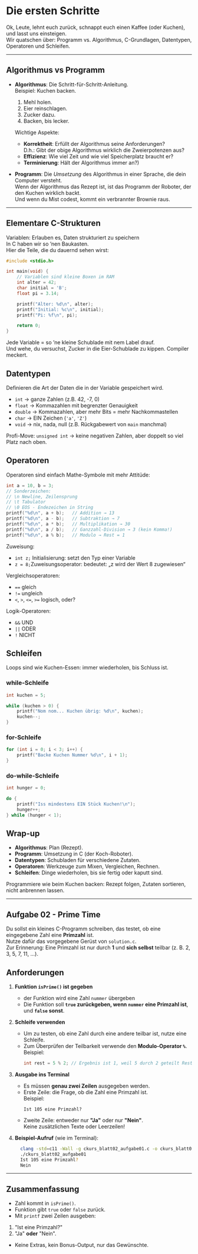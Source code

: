 # Die ersten Schritte 

Ok, Leute, lehnt euch zurück, schnappt euch einen Kaffee (oder Kuchen), und lasst uns einsteigen.  
Wir quatschen über: Programm vs. Algorithmus, C-Grundlagen, Datentypen, Operatoren und Schleifen.  

---

## Algorithmus vs Programm

- **Algorithmus**: Die Schritt-für-Schritt-Anleitung.  
  Beispiel: Kuchen backen.
    1. Mehl holen.
    2. Eier reinschlagen.
    3. Zucker dazu.
    4. Backen, bis lecker.

  Wichtige Aspekte:
  - **Korrektheit**: Erfüllt der Algorithmus seine Anforderungen?\
    D.h.: Gibt der obige Algorithmus wirklich die Zweierpotenzen aus?
  - **Effizienz**: Wie viel Zeit und wie viel Speicherplatz braucht er?
  - **Terminierung**: Hält der Algorithmus immer an?)


- **Programm**: Die *Umsetzung* des Algorithmus in einer Sprache, die dein Computer versteht.  
  Wenn der Algorithmus das Rezept ist, ist das Programm der Roboter, der den Kuchen wirklich backt.  
  Und wenn du Mist codest, kommt ein verbrannter Brownie raus.

---

## Elementare C-Strukturen

Variablen: Erlauben es, Daten strukturiert zu speichern\
In C haben wir so ’nen Baukasten.  
Hier die Teile, die du dauernd sehen wirst:

```c++
#include <stdio.h>

int main(void) {
    // Variablen sind kleine Boxen im RAM
    int alter = 42;
    char initial = 'B';
    float pi = 3.14;

    printf("Alter: %d\n", alter);
    printf("Initial: %c\n", initial);
    printf("Pi: %f\n", pi);

    return 0;
}
```

Jede Variable = so ’ne kleine Schublade mit nem Label drauf.\
Und wehe, du versuchst, Zucker in die Eier-Schublade zu kippen. Compiler meckert.

## Datentypen
Definieren die Art der Daten die in der Variable gespeichert wird.

- `int` → ganze Zahlen (z.B. 42, -7, 0)
- `float` → Kommazahlen mit begrenzter Genauigkeit
- `double` → Kommazahlen, aber mehr Bits = mehr Nachkommastellen 
- `char` → EIN Zeichen (`'a'`, `'Z'`)
- `void` → nix, nada, null (z.B. Rückgabewert von `main` manchmal)

Profi-Move: `unsigned int` → keine negativen Zahlen, aber doppelt so viel Platz nach oben.

## Operatoren
Operatoren sind einfach Mathe-Symbole mit mehr Attitüde:
```c++
int a = 10, b = 3;
// Sonderzeichen:
// \n Newline, Zeilensprung
// \t Tabulator
// \0 EOS - Endezeichen in String
printf("%d\n", a + b);   // Addition → 13
printf("%d\n", a - b);   // Subtraktion → 7
printf("%d\n", a * b);   // Multiplikation → 30
printf("%d\n", a / b);   // Ganzzahl-Division → 3 (kein Komma!)
printf("%d\n", a % b);   // Modulo → Rest = 1
```
Zuweisung:
- `int z;` Initialisierung: setzt den Typ einer Variable
- `z = 8;`Zuweisungsoperator: bedeutet: „z wird der Wert 8 zugewiesen“

Vergleichsoperatoren:
- `==` gleich
- `!=` ungleich
- `<`, `>`, `<=`, `>=` logisch, oder?

Logik-Operatoren:
- `&&` UND
- `||` ODER
- `!` NICHT

## Schleifen
Loops sind wie Kuchen-Essen: immer wiederholen, bis Schluss ist.
### while-Schleife
```c++
int kuchen = 5;

while (kuchen > 0) {
    printf("Nom nom... Kuchen übrig: %d\n", kuchen);
    kuchen--;
}
```
### for-Schleife
```c++
for (int i = 0; i < 3; i++) {
    printf("Backe Kuchen Nummer %d\n", i + 1);
}
```
### do-while-Schleife
```c++
int hunger = 0;

do {
    printf("Iss mindestens EIN Stück Kuchen!\n");
    hunger++;
} while (hunger < 1);
```
## Wrap-up

- **Algorithmus**: Plan (Rezept).
- **Programm**: Umsetzung in C (der Koch-Roboter).
- **Datentypen**: Schubladen für verschiedene Zutaten.
- **Operatoren**: Werkzeuge zum Mixen, Vergleichen, Rechnen.
- **Schleifen**: Dinge wiederholen, bis sie fertig oder kaputt sind.

Programmiere wie beim Kuchen backen: Rezept folgen, Zutaten sortieren, nicht anbrennen lassen.

---
## Aufgabe 02 - Prime Time

Du sollst ein kleines C-Programm schreiben, das testet, ob eine eingegebene Zahl eine **Primzahl** ist.\
Nutze dafür das vorgegebene Gerüst von `solution.c`.\
Zur Erinnerung: Eine Primzahl ist nur durch **1** und **sich selbst** teilbar (z. B. 2, 3, 5, 7, 11, …).

## Anforderungen

1. **Funktion `isPrime()` ist gegeben**
    -  der Funktion wird eine Zahl `nummer` übergeben
    - Die Funktion soll **`true` zurückgeben, wenn `nummer` eine Primzahl ist**, und **`false` sonst**.

2. **Schleife verwenden**
    - Um zu testen, ob eine Zahl durch eine andere teilbar ist, nutze eine Schleife.
    - Zum Überprüfen der Teilbarkeit verwende den **Modulo-Operator `%`**.  
      Beispiel:
      ```c++
      int rest = 5 % 2; // Ergebnis ist 1, weil 5 durch 2 geteilt Rest 1 ergibt
      ```

3. **Ausgabe ins Terminal**
    - Es müssen **genau zwei Zeilen** ausgegeben werden.
    - Erste Zeile: die Frage, ob die Zahl eine Primzahl ist.  
      Beispiel:
      ```
      Ist 105 eine Primzahl?
      ```
    - Zweite Zeile: entweder nur **"Ja"** oder nur **"Nein"**.  
      Keine zusätzlichen Texte oder Leerzeilen!

4. **Beispiel-Aufruf** (wie im Terminal):
      ```bash
        clang -std=c11 -Wall -g ckurs_blatt02_aufgabe01.c -o ckurs_blatt02_aufgabe01
        ./ckurs_blatt02_aufgabe01
        Ist 105 eine Primzahl?
        Nein
      ```
---
## Zusammenfassung

- Zahl kommt in `isPrime()`.
- Funktion gibt `true` oder `false` zurück.
- Mit `printf` zwei Zeilen ausgeben:
1. "Ist <zahl> eine Primzahl?"
2. "Ja" **oder** "Nein".
- Keine Extras, kein Bonus-Output, nur das Gewünschte.

